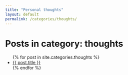 ```yaml
---
title: "Personal thoughts"
layout: default
permalink: /categories/thoughts/
---
```


<h1>Posts in category: thoughts</h1>

<ul>
  {% for post in site.categories.thoughts %}
    <li><a href="{{ post.url | relative_url }}">{{ post.title }}</a></li>
  {% endfor %}
</ul>
